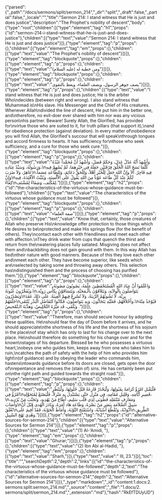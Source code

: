 {"parsed":{"_path":"/docs/sermons/split/sermon_214","_dir":"split","_draft":false,"_partial":false,"_locale":"","title":"Sermon 214:  I stand witness that He is just and does justice","description":"The Prophet's nobility of descent","body":{"type":"root","children":[{"type":"element","tag":"h1","props":{"id":"sermon-214-i-stand-witness-that-he-is-just-and-does-justice"},"children":[{"type":"text","value":"Sermon 214:  I stand witness that He is just and does justice"}]},{"type":"element","tag":"p","props":{},"children":[{"type":"element","tag":"em","props":{},"children":[{"type":"text","value":"The Prophet's nobility of descent"}]}]},{"type":"element","tag":"blockquote","props":{},"children":[{"type":"element","tag":"p","props":{},"children":[{"type":"text","value":"ومن خطبة له (عليه السلام)"}]}]},{"type":"element","tag":"blockquote","props":{},"children":[{"type":"element","tag":"p","props":{},"children":[{"type":"text","value":"يصف جوهر الرسول، ويصف العلماء، ويعظ بالتقوى"}]}]},{"type":"element","tag":"p","props":{},"children":[{"type":"text","value":"I stand witness that He is just and does justice; He is the arbiter Who\ndecides (between right and wrong). I also stand witness that Muhammad is\nHis slave. His Messenger and the Chief of His creatures. Whenever Allah\ndivided the line of descent, He put him in the better one, and\ntherefore, no evil-doer ever shared with him nor was any vicious person\nhis partner. Beware! Surely Allah, the Glorified, has provided for\nvirtue those who are suited to it, for truth pillars (that support it),\nand for obedience protection (against deviation). In every matter of\nobedience you will find Allah, the Glorified's succour that will speak\nthrough tongues and accord firmness to hearts. It has sufficiency for\nthose who seek sufficiency, and a cure for those who seek cure."}]},{"type":"element","tag":"blockquote","props":{},"children":[{"type":"element","tag":"p","props":{},"children":[{"type":"text","value":"وَأَشْهَدُ أَنَّهُ عَدْلٌ عَدَلَ، وَحَكَمٌ فَصَلَ، وَأَشْهَدُ أَنَّ مُحَمَّداً عَبْدُهُ وَرَسُولُهُ، وَسَيِّدُ عِبَادِهِ،\nكُلَّمَا نَسَخَ اللهُ الْخَلْقَ فِرْقَتَيْنِ جَعَلَهُ فِي خَيْرِهِمَا، لَمْ يُسْهِمْ فِيهِ عَاهِرٌ، وَلاَ ضَرَبَ\nفِيهِ فَاجِرٌ. أَلاَ وإِنَّ اللهَ جَعَلَ لِلْخَيْرِ أَهْلاً، وَلِلْحَقِّ دَعَائِمَ، وَلِلطَّاعَةِ عِصَماً، وَإِنَّ\nلَكُمْ عِنْدَ كُلِّ طَاعَة عَوْناً مِنَ اللهِ يَقُولُ عَلَى الاْلْسِنَةِ، وَيُثَبِّتُ الاْفْئِدَةَ، فِيهِ كِفَاءٌ\nلِمُكْتَف، وَشِفَاءٌ لِمُشْتَف."}]}]},{"type":"element","tag":"h2","props":{"id":"the-characteristics-of-the-virtuous-whose-guidance-must-be-followed"},"children":[{"type":"text","value":"The characteristics of the virtuous whose guidance must be followed"}]},{"type":"element","tag":"blockquote","props":{},"children":[{"type":"element","tag":"p","props":{},"children":[{"type":"text","value":"صفة العلماء"}]}]},{"type":"element","tag":"p","props":{},"children":[{"type":"text","value":"Know that, certainly, those creatures of Allah who preserve His\nknowledge offer protection to those things which He desires to be\nprotected and make His springs flow (for the benefit of others). They\ncontact each other with friendliness and meet each other with affection.\nThey drink water from cups that quench the thirst and return from the\nwatering places fully satiated. Misgiving does not affect them and\nbackbiting does not gain ground with them. In this way Allah has tied\ntheir nature with good manners. Because of this they love each other and\nmeet each other. They have become superior, like seeds which are\nselected by taking some and throwing away others. This selection has\ndistinguished them and the process of choosing has purified them."}]},{"type":"element","tag":"blockquote","props":{},"children":[{"type":"element","tag":"p","props":{},"children":[{"type":"text","value":"وَاعْلَمُوا أَنَّ عِبَادَ اللهِ الْمُسْتَحْفَظِينَ عِلْمَهُ، يَصُونُونَ مَصُونَهُ، وَيُفَجِّرُونَ عُيُونَهُ،\nيَتَوَاصَلُونَ بِالْوِلاَيَةِ، وَيَتَلاَقَوْنَ بالْـمَحَبَّةِ، وَيَتَسَاقَوْنَ بِكَأْس رَوِيَّة، وَيَصْدُرُونَ\nبِرِيَّة، لاَ تَشُوبُهُمُ الرِّيبَةُ، وَلاَ تُسْرِعُ فِيهِمْ الْغِيبَةُ. عَلَى ذلِكَ عَقَدَ خَلْقَهُمْ\nوَأَخْلاَقَهُمْ، فَعَلَيْهِ يَتَحَابُّونَ، وَبِهِ يَتَوَاصَلُونَ، فَكَانُوا كَتَفَاضُلِ الْبَذْرِ يُنْتَقَى،\nفَيُوْخَذُ مِنْهُ وَيُلْقَى، قَد مَيَّزَهُ التَّخْلِيصُ، وَهذَّبَهُ الـتَّمْحيصُ ."}]}]},{"type":"element","tag":"p","props":{},"children":[{"type":"text","value":"Therefore, man should secure honour by adopting these qualities. He\nshould fear the day of Doom before it arrives, and he should appreciate\nthe shortness of his life and the shortness of his sojourn in the place\nof stay which has only to last for his change over to the next place. He\nshould therefore do something for his change over and for the known\nstages of his departure. Blessed be he who possesses a virtuous heart,\nobeys one who guides him, keeps away from one who takes him to ruin,\ncatches the path of safety with the help of him who provides him light\n(of guidance) and by obeying the leader who commands him, hastens\ntowards guidance before its doors are closed, gets open the door of\nrepentance and removes the (stain of) sins. He has certainly been put on\nthe right path and guided towards the straight road."}]},{"type":"element","tag":"blockquote","props":{},"children":[{"type":"element","tag":"p","props":{},"children":[{"type":"text","value":"فَلْيَقْبَلِ امْرُؤٌ كَرَامَةً بِقَبُولِهَا، وَلْيَحْذَرْ قَارِعَةً قَبْلَ حُلُولِهَا، وَلْيَنْظُرِ امْرُؤٌ فِي\nقَصِيرِ أَيَّامِهِ، وَقَلِيلِ مُقَامِهِ، فِي مَنْزِل حَتَّى يَسْتَبْدِلَ بِهِ مَنْزِلاً، فَلْيَصْنَعْ لِمُتَحَوَّلِهِ،\nوَمَعَارِفِ مُنْتَقَلِهِ فَطُوبَى لِذِي قَلْب سَلِيم، أَطَاعَ مَنْ يَهْدِيهِ، وَتَجَنَّبَ مَنْ يُرْدِيهِ، وَأَصَابَ\nسَبِيلَ السَّلاَمَةِ بِبَصَرِ مَنْ بَصَّرَهُ، وَطَاعَةِ هَاد أَمَرَهُ، وَبَادَرَ الْهُدى قَبْلَ أَنْ تُغْلَقَ\nأَبْوَابُهُ، وَتُقْطَعَ أَسْبَابُهُ، وَاسْتَفْتَحَ التَّوْبَةَ، وَأَمَاطَ الْحَوْبَةَ، فَقَدْ أُقِيمَ عَلَى\nالطَّرِيقِ، وَهُدِيَ نَهْجَ السَّبِيلِ."}]}]},{"type":"element","tag":"h2","props":{"id":"alternative-sources-for-sermon-214"},"children":[{"type":"text","value":"Alternative Sources for Sermon 214"}]},{"type":"element","tag":"p","props":{},"children":[{"type":"text","value":"(1) Al-'Amidi, "},{"type":"element","tag":"em","props":{},"children":[{"type":"text","value":"Ghurar;"}]}]},{"type":"element","tag":"p","props":{},"children":[{"type":"text","value":"(2) Ibn Abi al-Hadid, "},{"type":"element","tag":"em","props":{},"children":[{"type":"text","value":"Sharh,"}]},{"type":"text","value":" III, 23."}]}],"toc":{"title":"","searchDepth":2,"depth":2,"links":[{"id":"the-characteristics-of-the-virtuous-whose-guidance-must-be-followed","depth":2,"text":"The characteristics of the virtuous whose guidance must be followed"},{"id":"alternative-sources-for-sermon-214","depth":2,"text":"Alternative Sources for Sermon 214"}]}},"_type":"markdown","_id":"content:1.docs:2. sermons:split:sermon_214.md","_source":"content","_file":"1.docs/2. sermons/split/sermon_214.md","_extension":"md"},"hash":"RkEfTDUyUD"}